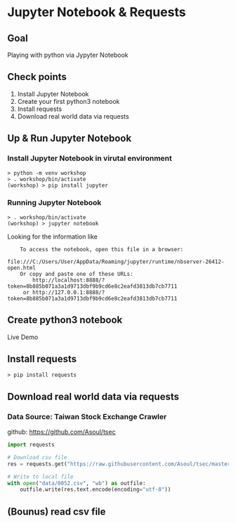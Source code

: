 # Jupyter Notebook & Requests

## Goal

Playing with python via Jypyter Notebook

## Check points

1. Install Jupyter Notebook
1. Create your first python3 notebook
1. Install  requests
1. Download real world data via requests

## Up & Run Jupyter Notebook

### Install Jupyter Notebook in virutal environment

```shell
> python -m venv workshop
> . workshop/bin/activate
(workshop) > pip install jupyter
```

### Running Jupyter Notebook

```shell
> . workshop/bin/activate
(workshop) > jupyter notebook
```

Looking for the information like

```shell
    To access the notebook, open this file in a browser:
        file:///C:/Users/User/AppData/Roaming/jupyter/runtime/nbserver-26412-open.html
    Or copy and paste one of these URLs:
        http://localhost:8888/?token=8b885b071a3a1d9713dbf9b9cd6e8c2eafd3813db7cb7711
     or http://127.0.0.1:8888/?token=8b885b071a3a1d9713dbf9b9cd6e8c2eafd3813db7cb7711
```

## Create python3 notebook

Live Demo

## Install  requests

```shell
> pip install requests
```

## Download real world data via requests

### Data Source: Taiwan Stock Exchange Crawler

github: https://github.com/Asoul/tsec

```python
import requests

# Download csv file
res = requests.get("https://raw.githubusercontent.com/Asoul/tsec/master/data/0050.csv")

# Write to local file
with open("data/0052.csv", "wb") as outfile:
    outfile.write(res.text.encode(encoding="utf-8"))
```

## (Bounus) read csv file
